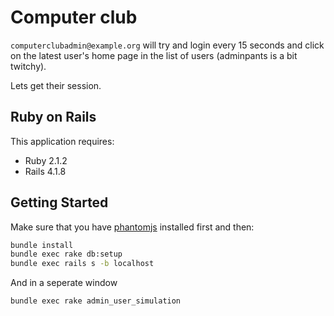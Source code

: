 Computer club
================

`computerclubadmin@example.org` will try and login every 15 seconds and click
on the latest user's home page in the list of users
(adminpants is a bit twitchy).

Lets get their session.

Ruby on Rails
-------------

This application requires:

- Ruby 2.1.2
- Rails 4.1.8

Getting Started
---------------

Make sure that you have [phantomjs](http://phantomjs.org/download.html) installed first and then:

~~~bash
bundle install
bundle exec rake db:setup
bundle exec rails s -b localhost
~~~


And in a seperate window
~~~bash
bundle exec rake admin_user_simulation
~~~


